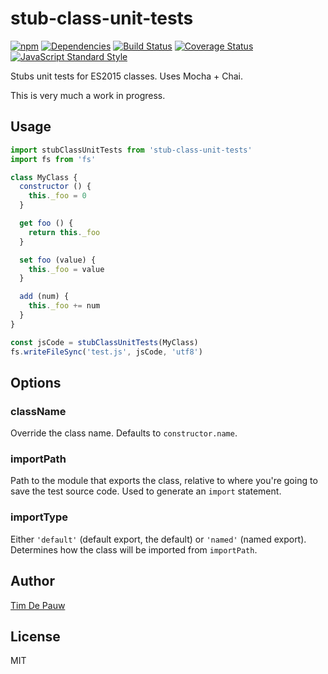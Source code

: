 # stub-class-unit-tests

[![npm](https://img.shields.io/npm/v/stub-class-unit-tests.svg)](https://www.npmjs.com/package/stub-class-unit-tests) [![Dependencies](https://img.shields.io/david/timdp/stub-class-unit-tests.svg)](https://david-dm.org/timdp/stub-class-unit-tests) [![Build Status](https://img.shields.io/travis/timdp/stub-class-unit-tests.svg)](https://travis-ci.org/timdp/stub-class-unit-tests) [![Coverage Status](https://img.shields.io/coveralls/timdp/stub-class-unit-tests.svg)](https://coveralls.io/r/timdp/stub-class-unit-tests) [![JavaScript Standard Style](https://img.shields.io/badge/code%20style-standard-brightgreen.svg)](https://github.com/feross/standard)

Stubs unit tests for ES2015 classes. Uses Mocha + Chai.

This is very much a work in progress.

## Usage

```js
import stubClassUnitTests from 'stub-class-unit-tests'
import fs from 'fs'

class MyClass {
  constructor () {
    this._foo = 0
  }

  get foo () {
    return this._foo
  }

  set foo (value) {
    this._foo = value
  }

  add (num) {
    this._foo += num
  }
}

const jsCode = stubClassUnitTests(MyClass)
fs.writeFileSync('test.js', jsCode, 'utf8')
```

## Options

### className

Override the class name. Defaults to `constructor.name`.

### importPath

Path to the module that exports the class, relative to where you're going to
save the test source code. Used to generate an `import` statement.

### importType

Either `'default'` (default export, the default) or `'named'` (named export).
Determines how the class will be imported from `importPath`.

## Author

[Tim De Pauw](https://tmdpw.eu/)

## License

MIT
